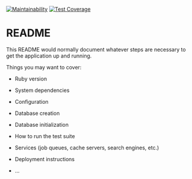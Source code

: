 [![Maintainability](https://api.codeclimate.com/v1/badges/28d7062f1b1c9a7fefe7/maintainability)](https://codeclimate.com/github/rjclaasen/goal-tracker/maintainability)
[![Test Coverage](https://api.codeclimate.com/v1/badges/28d7062f1b1c9a7fefe7/test_coverage)](https://codeclimate.com/github/rjclaasen/goal-tracker/test_coverage)

# README

This README would normally document whatever steps are necessary to get the
application up and running.

Things you may want to cover:

* Ruby version

* System dependencies

* Configuration

* Database creation

* Database initialization

* How to run the test suite

* Services (job queues, cache servers, search engines, etc.)

* Deployment instructions

* ...
